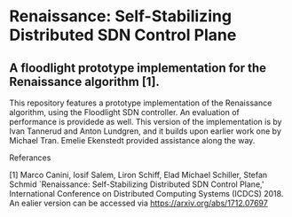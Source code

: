 # Renaissance: Self-Stabilizing Distributed SDN Control Plane
## A floodlight prototype implementation for the Renaissance algorithm [1].

This repository features a prototype implementation of the Renaissance algorithm, using the Floodlight SDN controller. An evaluation of performance is providede as well. This version of the implementation is by Ivan Tannerud and Anton Lundgren, and it builds upon earlier work one by Michael Tran. Emelie Ekenstedt provided assistance along the way.

Referances 

[1] Marco Canini, Iosif Salem, Liron Schiff, Elad Michael Schiller, Stefan Schmid `Renaissance: Self-Stabilizing Distributed SDN Control Plane,' International Conference on Distributed Computing Systems (ICDCS) 2018. An ealier version can be accessed via https://arxiv.org/abs/1712.07697
